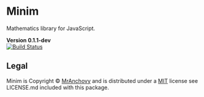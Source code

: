 # Minim

Mathematics library for JavaScript.

**Version 0.1.1-dev**  
[![Build Status](https://travis-ci.org/MrAnchovy/minim-js.png)](https://travis-ci.org/MrAnchovy/minim-js)

## Legal

Minim is Copyright © [MrAnchovy](http://www.mranchovy.com/) and is distributed under a
[MIT](http://opensource.org/licenses/MIT) license see LICENSE.md included with this package.
